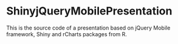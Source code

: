 ShinyjQueryMobilePresentation
=============================
This is the source code of a presentation based on jQuery Mobile framework, Shiny and rCharts packages from R.

